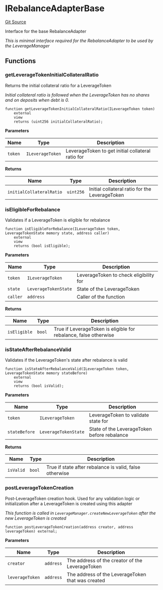 # IRebalanceAdapterBase
[Git Source](https://github.com/seamless-protocol/ilm-v2/blob/002c85336929e7b2f8b2193e3cb727fe9cf4b9e6/src/interfaces/IRebalanceAdapterBase.sol)

Interface for the base RebalanceAdapter

*This is minimal interface required for the RebalanceAdapter to be used by the LeverageManager*


## Functions
### getLeverageTokenInitialCollateralRatio

Returns the initial collateral ratio for a LeverageToken

*Initial collateral ratio is followed when the LeverageToken has no shares and on deposits when debt is 0.*


```solidity
function getLeverageTokenInitialCollateralRatio(ILeverageToken token)
    external
    view
    returns (uint256 initialCollateralRatio);
```
**Parameters**

|Name|Type|Description|
|----|----|-----------|
|`token`|`ILeverageToken`|LeverageToken to get initial collateral ratio for|

**Returns**

|Name|Type|Description|
|----|----|-----------|
|`initialCollateralRatio`|`uint256`|Initial collateral ratio for the LeverageToken|


### isEligibleForRebalance

Validates if a LeverageToken is eligible for rebalance


```solidity
function isEligibleForRebalance(ILeverageToken token, LeverageTokenState memory state, address caller)
    external
    view
    returns (bool isEligible);
```
**Parameters**

|Name|Type|Description|
|----|----|-----------|
|`token`|`ILeverageToken`|LeverageToken to check eligibility for|
|`state`|`LeverageTokenState`|State of the LeverageToken|
|`caller`|`address`|Caller of the function|

**Returns**

|Name|Type|Description|
|----|----|-----------|
|`isEligible`|`bool`|True if LeverageToken is eligible for rebalance, false otherwise|


### isStateAfterRebalanceValid

Validates if the LeverageToken's state after rebalance is valid


```solidity
function isStateAfterRebalanceValid(ILeverageToken token, LeverageTokenState memory stateBefore)
    external
    view
    returns (bool isValid);
```
**Parameters**

|Name|Type|Description|
|----|----|-----------|
|`token`|`ILeverageToken`|LeverageToken to validate state for|
|`stateBefore`|`LeverageTokenState`|State of the LeverageToken before rebalance|

**Returns**

|Name|Type|Description|
|----|----|-----------|
|`isValid`|`bool`|True if state after rebalance is valid, false otherwise|


### postLeverageTokenCreation

Post-LeverageToken creation hook. Used for any validation logic or initialization after a LeverageToken
is created using this adapter

*This function is called in `LeverageManager.createNewLeverageToken` after the new LeverageToken is created*


```solidity
function postLeverageTokenCreation(address creator, address leverageToken) external;
```
**Parameters**

|Name|Type|Description|
|----|----|-----------|
|`creator`|`address`|The address of the creator of the LeverageToken|
|`leverageToken`|`address`|The address of the LeverageToken that was created|


